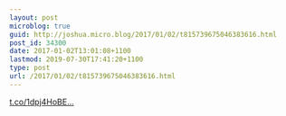 ```yaml
---
layout: post
microblog: true
guid: http://joshua.micro.blog/2017/01/02/t815739675046383616.html
post_id: 34300
date: 2017-01-02T13:01:08+1100
lastmod: 2019-07-30T17:41:20+1100
type: post
url: /2017/01/02/t815739675046383616.html
---
```

[t.co/1dpj4HoBE...](https://t.co/1dpj4HoBEu)
